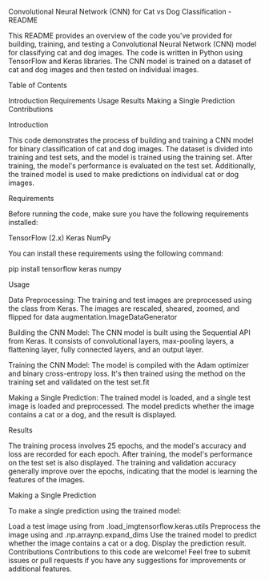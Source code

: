 Convolutional Neural Network (CNN) for Cat vs Dog Classification - README

This README provides an overview of the code you've provided for building, training, and testing a Convolutional Neural Network (CNN) model for classifying cat and dog images. The code is written in Python using TensorFlow and Keras libraries. The CNN model is trained on a dataset of cat and dog images and then tested on individual images.

Table of Contents

Introduction
Requirements
Usage
Results
Making a Single Prediction
Contributions

Introduction

This code demonstrates the process of building and training a CNN model for binary classification of cat and dog images. The dataset is divided into training and test sets, and the model is trained using the training set. After training, the model's performance is evaluated on the test set. Additionally, the trained model is used to make predictions on individual cat or dog images.

Requirements

Before running the code, make sure you have the following requirements installed:

TensorFlow (2.x)
Keras
NumPy

You can install these requirements using the following command:

pip install tensorflow keras numpy

Usage

Data Preprocessing: The training and test images are preprocessed using the  class from Keras. The images are rescaled, sheared, zoomed, and flipped for data augmentation.ImageDataGenerator

Building the CNN Model: The CNN model is built using the Sequential API from Keras. It consists of convolutional layers, max-pooling layers, a flattening layer, fully connected layers, and an output layer.

Training the CNN Model: The model is compiled with the Adam optimizer and binary cross-entropy loss. It's then trained using the  method on the training set and validated on the test set.fit

Making a Single Prediction: The trained model is loaded, and a single test image is loaded and preprocessed. The model predicts whether the image contains a cat or a dog, and the result is displayed.

Results

The training process involves 25 epochs, and the model's accuracy and loss are recorded for each epoch. After training, the model's performance on the test set is also displayed. The training and validation accuracy generally improve over the epochs, indicating that the model is learning the features of the images.

Making a Single Prediction

To make a single prediction using the trained model:

Load a test image using  from .load_imgtensorflow.keras.utils
Preprocess the image using  and .np.arraynp.expand_dims
Use the trained model to predict whether the image contains a cat or a dog.
Display the prediction result.
Contributions
Contributions to this code are welcome! Feel free to submit issues or pull requests if you have any suggestions for improvements or additional features.
